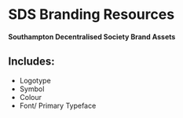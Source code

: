 # SDS Branding Resources
#### Southampton Decentralised Society Brand Assets

## Includes:
- Logotype
- Symbol
- Colour
- Font/ Primary Typeface
